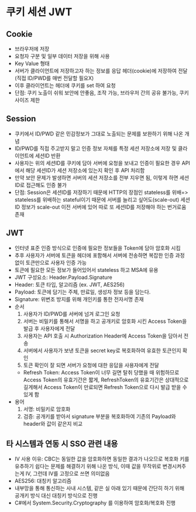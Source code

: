 # 쿠키 세션 JWT

## Cookie

- 브라우저에 저장
- 요청자 구분 및 일부 데이터 저장을 위해 사용
- Key Value 형태
- 서버가 클라이언트에 저장하고자 하는 정보를 응답 헤더(cookie)에 저장하여 전달 (직접 ID/PWD를 매번 전달할 필요X)
- 이후 클라이언트는 헤더에 쿠키를 set 하여 요청
- 단점: 쿠키 노출이 쉬워 보안에 안좋음, 조작 가능, 브라우저 간의 공유 불가능, 쿠키 사이즈 제한

## Session

- 쿠키에서 ID/PWD 같은 민감정보가 그대로 노출되는 문제를 보완하기 위해 나온 개념
- ID/PWD를 직접 주고받지 말고 인증 정보 자체를 특정 세션 저장소에 저장 및 클라이언트에 세션ID 반환
- 사용자는 위의 세션ID를 쿠키에 담아 서버에 요청을 보내고 인증이 필요한 경우 API에서 해당 세션ID가 세션 저장소에 있는지 확인 후 API 처리함
- 만약 보안 문제가 발생하면 서버의 세션 저장소를 전부 지우면 됨, 이렇게 하면 세션ID로 접근해도 인증 불가
- 단점: Session은 세션ID를 저장하기 때문에 HTTP의 장점인 stateless를 위배=> stateless를 위배하는 stateful이기 때문에 서버를 늘리고 싶어도(scale-out) 세션ID 정보가 scale-out 이전 서버에 있어 따로 또 세션ID를 저장해야 하는 번거로움 존재

## JWT

- 인터넷 표준 인증 방식으로 인증에 필요한 정보들을 Token에 담아 암호화 시킴
- 추후 사용자가 서버에 토큰을 헤더에 포함해서 서버에 전송하면 복잡한 인증 과정 없이 토큰만으로 사용자 인증 가능
- 토큰에 필요한 모든 정보가 들어있어서 stateless 하고 MSA에 유용
- JWT 구성요소: Header.Payload.Signature
- Header: 토큰 타입, 알고리즘 (ex. JWT, AES256)
- Payload: 토큰에 담기는 주체, 만료일, 생성자 정보 등을 담는다.
- Signature: 위변조 방지를 위해 개인키를 통한 전자서명 존재
- 순서
  1. 사용자가 ID/PWD를 서버에 넘겨 로그인 요청
  2. 서버는 비밀키를 통해서 서명을 하고 공개키로 암호화 시킨 Access Token을 발급 후 사용자에게 전달
  3. 사용자는 API 호출 시 Authorization Header에 Access Token을 담아서 전송
  4. 서버에서 사용자가 보낸 토큰을 secret key로 복호화하여 유효한 토큰인지 확인
  5. 토큰 확인이 잘 되면 서버가 요청에 대한 응답을 사용자에게 전달
  - Refresh Token: Access Token이 너무 길면 탈취 당했을 때 위험하므로 Access Token의 유효기간은 짧게, RefreshToken의 유효기간은 상대적으로 길게해서 Access Token이 만료되면 Refresh Token으로 다시 발급 받을 수 있게 함
- 용어
  1. 서명: 비밀키로 암호화
  2. 검증: 공개키를 받아서 signature 부분을 복호화하여 기존의 Payload와 header와 값이 같은지 비교

## 타 시스템과 연동 시 SSO 관련 내용

- IV 사용 이유: CBC는 동일한 값을 암호화하면 동일한 결과가 나오므로 복호화 키를 유추하기 쉽다는 문제를 해결하기 위해 나온 방식, 이때 값을 무작위로 변경시켜주는게 IV, 그런데 IV를 고정으로 쓰면 의미없음
- AES256: 대칭키 알고리즘
- 내부망을 통해 통신하는 사내 시스템, 같은 실 아래 있기 때문에 간단히 하기 위해 공개키 방식 대신 대칭키 방식으로 진행
- C#에서 System.Security.Cryptography 를 이용하여 암호화/복호화 진행